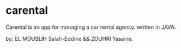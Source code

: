 # carental
Carental is an app for managing a car rental agency.
written in JAVA.

by: EL MOUSLIH Salah-Eddine && ZOUHRI Yassine.

